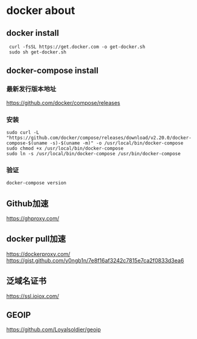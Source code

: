 # docker about
## docker install
```shell
 curl -fsSL https://get.docker.com -o get-docker.sh
 sudo sh get-docker.sh
```

## docker-compose install
### 最新发行版本地址
https://github.com/docker/compose/releases

### 安装
```shell
sudo curl -L "https://github.com/docker/compose/releases/download/v2.20.0/docker-compose-$(uname -s)-$(uname -m)" -o /usr/local/bin/docker-compose
sudo chmod +x /usr/local/bin/docker-compose
sudo ln -s /usr/local/bin/docker-compose /usr/bin/docker-compose
```

### 验证
```bash
docker-compose version
```

## Github加速
https://ghproxy.com/

## docker pull加速
https://dockerproxy.com/
https://gist.github.com/y0ngb1n/7e8f16af3242c7815e7ca2f0833d3ea6

## 泛域名证书
https://ssl.ioiox.com/

## GEOIP
https://github.com/Loyalsoldier/geoip